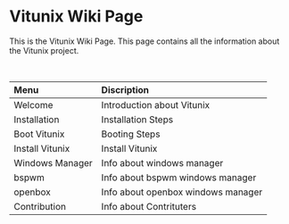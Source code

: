 # Vitunix Wiki Page

This is the Vitunix Wiki Page. This page contains all the information about the Vitunix project.

<br />

|Menu                            | Discription |
| :----------------------------- | :----------------------------- |
|Welcome|Introduction about Vitunix
|Installation|Installation Steps|
|Boot Vitunix|Booting Steps|
|Install Vitunix|Install Vitunix|
|Windows Manager|Info about windows manager|
|bspwm|Info about bspwm windows manager|
|openbox|Info about openbox windows manager|
|Contribution|Info about Contrituters|

